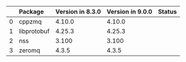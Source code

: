 <!-- markdown-link-check-disable -->

|    | Package     | Version in 8.3.0   | Version in 9.0.0   | Status   |
|---:|:------------|:-------------------|:-------------------|:---------|
|  0 | cppzmq      | 4.10.0             | 4.10.0             |          |
|  1 | libprotobuf | 4.25.3             | 4.25.3             |          |
|  2 | nss         | 3.100              | 3.100              |          |
|  3 | zeromq      | 4.3.5              | 4.3.5              |          |